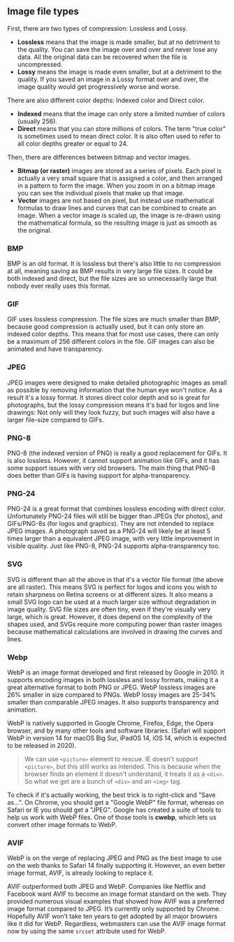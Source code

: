 ## Image file types
First, there are two types of compression: Lossless and Lossy.
- **Lossless** means that the image is made smaller, but at no detriment to the quality. You can save the image over and over and never lose any data. All the original data can be recovered when the file is uncompressed.
- **Lossy** means the image is made even smaller, but at a detriment to the quality. If you saved an image in a Lossy format over and over, the image quality would get progressively worse and worse.

There are also different color depths: Indexed color and Direct color.
- **Indexed** means that the image can only store a limited number of colors (usually 256).
- **Direct** means that you can store millions of colors. The term "true color" is sometimes used to mean direct color. It is also often used to refer to all color depths greater or equal to 24.
  
Then, there are differences between bitmap and vector images.
- **Bitmap (or raster)** images are stored as a series of pixels. Each pixel is actually a very small square that is assigned a color, and then arranged in a pattern to form the image. When you zoom in on a bitmap image you can see the individual pixels that make up that image.
- **Vector** images are not based on pixel, but instead use mathematical formulas to draw lines and curves that can be combined to create an image. When a vector image is scaled up, the image is re-drawn using the mathematical formula, so the resulting image is just as smooth as the original.

### BMP
BMP is an old format. It is lossless but there's also little to no compression at all, meaning saving as BMP results in very large file sizes. It could be both indexed and direct, but the file sizes are so unnecessarily large that nobody ever really uses this format.

### GIF
GIF uses lossless compression. The file sizes are much smaller than BMP, because good compression is actually used, but it can only store an indexed color depths. This means that for most use cases, there can only be a maximum of 256 different colors in the file. GIF images can also be animated and have transparency.

### JPEG
JPEG images were designed to make detailed photographic images as small as possible by removing information that the human eye won't notice. As a result it's a lossy format. It stores direct color depth and so is great for photographs, but the lossy compression means it's bad for logos and line drawings: Not only will they look fuzzy, but such images will also have a larger file-size compared to GIFs.

### PNG-8 
PNG-8 (the indexed version of PNG) is really a good replacement for GIFs. It is also lossless. However, it cannot support animation like GIFs, and it has some support issues with very old browsers. The main thing that PNG-8 does better than GIFs is having support for alpha-transparency.

### PNG-24
PNG-24 is a great format that combines lossless encoding with direct color. Unfortunately PNG-24 files will still be bigger than JPEGs (for photos), and GIFs/PNG-8s (for logos and graphics). They are not intended to replace JPEG images. A photograph saved as a PNG-24 will likely be at least 5 times larger than a equivalent JPEG image, with very little improvement in visible quality. Just like PNG-8, PNG-24 supports alpha-transparency too.

### SVG
SVG is different than all the above in that it's a vector file format (the above are all raster). This means SVG is perfect for logos and icons you wish to retain sharpness on Retina screens or at different sizes. It also means a small SVG logo can be used at a much larger size without degradation in image quality. SVG file sizes are often tiny, even if they're visually very large, which is great. However, it does depend on the complexity of the shapes used, and SVGs require more computing power than raster images because mathematical calculations are involved in drawing the curves and lines.

### Webp
WebP is an image format developed and first released by Google in 2010. It supports encoding images in both lossless and lossy formats, making it a great alternative format to both PNG or JPEG. WebP lossless images are 26% smaller in size compared to PNGs. WebP lossy images are 25-34% smaller than comparable JPEG images. It also supports transparency and animation.

WebP is natively supported in Google Chrome, Firefox, Edge, the Opera browser, and by many other tools and software libraries. (Safari will support WebP in version 14 for macOS Big Sur, iPadOS 14, iOS 14, which is expected to be released in 2020).

> We can use `<picture>` element to rescue. IE doesn't support `<picture>`, but this still works as intended. This is because when the browser finds an element it doesn't understand, it treats it as a `<div>`. So what we get are a bunch of `<div>` and an `<img>` tag.

To check if it's actually working, the best trick is to right-click and "Save as…". On Chrome, you should get a "Google WebP" file format, whereas on Safari or IE you should get a "JPEG". Google has created a suite of tools to help us work with WebP files. One of those tools is **cwebp**, which lets us convert other image formats to WebP.

### AVIF
WebP is on the verge of replacing JPEG and PNG as the best image to use on the web thanks to Safari 14 finally supporting it. However, an even better image format, AVIF, is already looking to replace it.

AVIF outperformed both JPEG and WebP. Companies like Netflix and Facebook want AVIF to become an image format standard on the web. They provided numerous visual examples that showed how AVIF was a preferred image format compared to JPEG. It’s currently only supported by Chrome. Hopefully AVIF won’t take ten years to get adopted by all major browsers like it did for WebP. Regardless, webmasters can use the AVIF image format now by using the same `srcset` attribute used for WebP.
